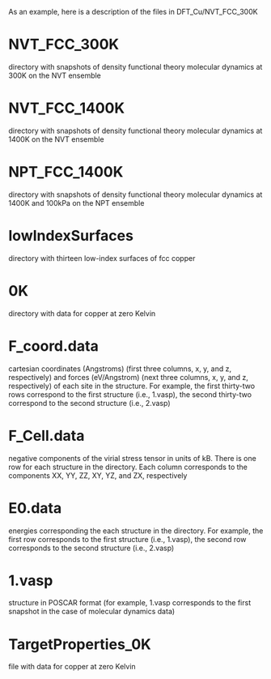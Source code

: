 As an example, here is a description of the files in DFT_Cu/NVT_FCC_300K

# NVT_FCC_300K
directory with snapshots of density functional theory molecular dynamics at 300K on the NVT ensemble

# NVT_FCC_1400K
directory with snapshots of density functional theory molecular dynamics at 1400K on the NVT ensemble

# NPT_FCC_1400K
directory with snapshots of density functional theory molecular dynamics at 1400K and 100kPa on the NPT ensemble

# lowIndexSurfaces
directory with thirteen low-index surfaces of fcc copper

# 0K
directory with data for copper at zero Kelvin

# F_coord.data
cartesian coordinates (Angstroms) (first three columns, x, y, and z, respectively) and forces (eV/Angstrom) (next three columns, x, y, and z, respectively) of each site in the structure. For example, the first thirty-two rows correspond to the first structure (i.e., 1.vasp), the second thirty-two correspond to the second structure (i.e., 2.vasp)

# F_Cell.data
negative components of the virial stress tensor in units of kB. There is one row for each structure in the directory. Each column corresponds to the components XX, YY, ZZ, XY, YZ, and ZX, respectively

# E0.data
energies corresponding the each structure in the directory. For example, the first row corresponds to the first structure (i.e., 1.vasp), the second row corresponds to the second structure (i.e., 2.vasp)

# 1.vasp
structure in POSCAR format (for example, 1.vasp corresponds to the first snapshot in the case of molecular dynamics data)

# TargetProperties_0K
file with data for copper at zero Kelvin